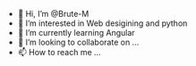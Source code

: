 - 👋 Hi, I’m @Brute-M
- 👀 I’m interested in Web desigining and python
- 🌱 I’m currently learning Angular
- 💞️ I’m looking to collaborate on ...
- 📫 How to reach me ...

<!---
Brute-M/Brute-M is a ✨ special ✨ repository because its `README.md` (this file) appears on your GitHub profile.
You can click the Preview link to take a look at your changes.
--->
